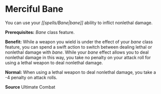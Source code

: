 ﻿---
cssclass: [feats]

---
# Merciful Bane

You can use your _[[spells/Bane|bane]]_ ability to inflict nonlethal damage.

**Prerequisites:** _Bane_ class feature.

**Benefit:** While a weapon you wield is under the effect of your _bane_ class feature, you can spend a swift action to switch between dealing lethal or nonlethal damage with _bane_. While your _bane_ effect allows you to deal nonlethal damage in this way, you take no penalty on your attack roll for using a lethal weapon to deal nonlethal damage.

**Normal:** When using a lethal weapon to deal nonlethal damage, you take a -4 penalty on attack rolls.

**Source** Ultimate Combat